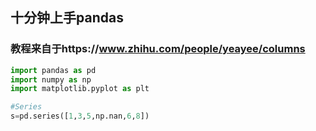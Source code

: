## 十分钟上手pandas
### 教程来自于https://www.zhihu.com/people/yeayee/columns

```python
import pandas as pd
import numpy as np
import matplotlib.pyplot as plt

#Series
s=pd.series([1,3,5,np.nan,6,8])

```
